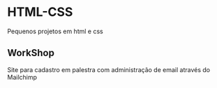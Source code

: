 # HTML-CSS
 Pequenos projetos em html e css

## WorkShop
 Site para cadastro em palestra com administração de email através do Mailchimp
 
